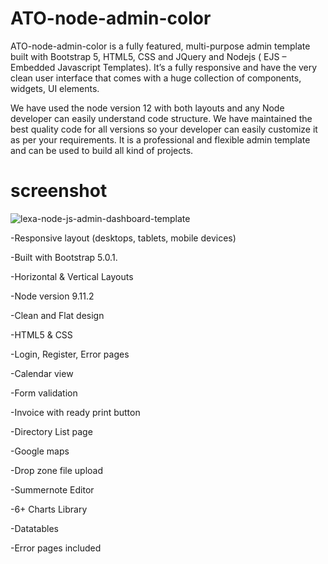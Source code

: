 # ATO-node-admin-color

ATO-node-admin-color is a fully featured, multi-purpose admin template built with Bootstrap 5, HTML5, CSS and JQuery and Nodejs ( EJS – Embedded Javascript Templates). It’s a fully responsive and have the very clean user interface that comes with a huge collection of components, widgets, UI elements.

We have used the node version 12 with both layouts and any Node developer can easily understand code structure. We have maintained the best quality code for all versions so your developer can easily customize it as per your requirements. It is a professional and flexible admin template and can be used to build all kind of projects.

# screenshot
![lexa-node-js-admin-dashboard-template](https://user-images.githubusercontent.com/89033750/162674334-41243c66-d524-4096-999d-31aa72f847d0.png)

-Responsive layout (desktops, tablets, mobile devices)

-Built with Bootstrap 5.0.1.

-Horizontal & Vertical Layouts

-Node version 9.11.2

-Clean and Flat design

-HTML5 & CSS

-Login, Register, Error pages

-Calendar view

-Form validation

-Invoice with ready print button

-Directory List page

-Google maps

-Drop zone file upload

-Summernote Editor

-6+ Charts Library

-Datatables

-Error pages included
